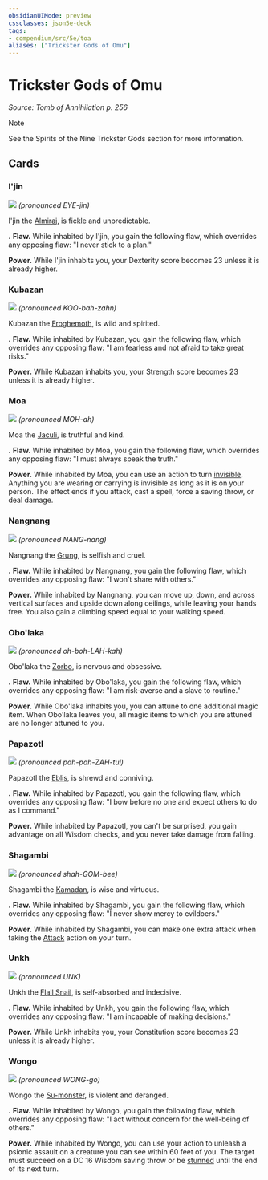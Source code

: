 ```yaml
---
obsidianUIMode: preview
cssclasses: json5e-deck
tags:
- compendium/src/5e/toa
aliases: ["Trickster Gods of Omu"]
---
```

# Trickster Gods of Omu
*Source: Tomb of Annihilation p. 256*  

> [!note]
> See the Spirits of the Nine Trickster Gods section for more information.

## Cards

### I'jin
![](https://raw.githubusercontent.com/5etools-mirror-3/5etools-img/main/decks/ToA/Trickster%20Gods%20of%20Omu/115-tg01.webp#card)
*(pronounced EYE-jin)*

I'jin the [Almiraj](2-Mechanics/CLI/bestiary/beast/almiraj-toa.md), is fickle and unpredictable.

**.** **Flaw.** While inhabited by I'jin, you gain the following flaw, which overrides any opposing flaw: "I never stick to a plan."

**Power.** While I'jin inhabits you, your Dexterity score becomes 23 unless it is already higher.

### Kubazan
![](https://raw.githubusercontent.com/5etools-mirror-3/5etools-img/main/decks/ToA/Trickster%20Gods%20of%20Omu/116-tg02.webp#card)
*(pronounced KOO-bah-zahn)*

Kubazan the [Froghemoth](2-Mechanics/CLI/bestiary/monstrosity/froghemoth-mpmm.md), is wild and spirited.

**.** **Flaw.** While inhabited by Kubazan, you gain the following flaw, which overrides any opposing flaw: "I am fearless and not afraid to take great risks."

**Power.** While Kubazan inhabits you, your Strength score becomes 23 unless it is already higher.

### Moa
![](https://raw.githubusercontent.com/5etools-mirror-3/5etools-img/main/decks/ToA/Trickster%20Gods%20of%20Omu/117-tg03.webp#card)
*(pronounced MOH-ah)*

Moa the [Jaculi](2-Mechanics/CLI/bestiary/beast/jaculi-toa.md), is truthful and kind.

**.** **Flaw.** While inhabited by Moa, you gain the following flaw, which overrides any opposing flaw: "I must always speak the truth."

**Power.** While inhabited by Moa, you can use an action to turn [invisible](2-Mechanics/CLI/rules/conditions.md#Invisible). Anything you are wearing or carrying is invisible as long as it is on your person. The effect ends if you attack, cast a spell, force a saving throw, or deal damage.

### Nangnang
![](https://raw.githubusercontent.com/5etools-mirror-3/5etools-img/main/decks/ToA/Trickster%20Gods%20of%20Omu/118-tg04.webp#card)
*(pronounced NANG-nang)*

Nangnang the [Grung](2-Mechanics/CLI/bestiary/humanoid/grung-mpmm.md), is selfish and cruel.

**.** **Flaw.** While inhabited by Nangnang, you gain the following flaw, which overrides any opposing flaw: "I won't share with others."

**Power.** While inhabited by Nangnang, you can move up, down, and across vertical surfaces and upside down along ceilings, while leaving your hands free. You also gain a climbing speed equal to your walking speed.

### Obo'laka
![](https://raw.githubusercontent.com/5etools-mirror-3/5etools-img/main/decks/ToA/Trickster%20Gods%20of%20Omu/119-tg05.webp#card)
*(pronounced oh-boh-LAH-kah)*

Obo'laka the [Zorbo](2-Mechanics/CLI/bestiary/monstrosity/zorbo-toa.md), is nervous and obsessive.

**.** **Flaw.** While inhabited by Obo'laka, you gain the following flaw, which overrides any opposing flaw: "I am risk-averse and a slave to routine."

**Power.** While Obo'laka inhabits you, you can attune to one additional magic item. When Obo'laka leaves you, all magic items to which you are attuned are no longer attuned to you.

### Papazotl
![](https://raw.githubusercontent.com/5etools-mirror-3/5etools-img/main/decks/ToA/Trickster%20Gods%20of%20Omu/120-tg06.webp#card)
*(pronounced pah-pah-ZAH-tul)*

Papazotl the [Eblis](2-Mechanics/CLI/bestiary/monstrosity/eblis-toa.md), is shrewd and conniving.

**.** **Flaw.** While inhabited by Papazotl, you gain the following flaw, which overrides any opposing flaw: "I bow before no one and expect others to do as I command."

**Power.** While inhabited by Papazotl, you can't be surprised, you gain advantage on all Wisdom checks, and you never take damage from falling.

### Shagambi
![](https://raw.githubusercontent.com/5etools-mirror-3/5etools-img/main/decks/ToA/Trickster%20Gods%20of%20Omu/121-tg07.webp#card)
*(pronounced shah-GOM-bee)*

Shagambi the [Kamadan](2-Mechanics/CLI/bestiary/monstrosity/kamadan-toa.md), is wise and virtuous.

**.** **Flaw.** While inhabited by Shagambi, you gain the following flaw, which overrides any opposing flaw: "I never show mercy to evildoers."

**Power.** While inhabited by Shagambi, you can make one extra attack when taking the [Attack](2-Mechanics/CLI/rules/actions.md#Attack) action on your turn.

### Unkh
![](https://raw.githubusercontent.com/5etools-mirror-3/5etools-img/main/decks/ToA/Trickster%20Gods%20of%20Omu/122-tg08.webp#card)
*(pronounced UNK)*

Unkh the [Flail Snail](2-Mechanics/CLI/bestiary/elemental/flail-snail-mpmm.md), is self-absorbed and indecisive.

**.** **Flaw.** While inhabited by Unkh, you gain the following flaw, which overrides any opposing flaw: "I am incapable of making decisions."

**Power.** While Unkh inhabits you, your Constitution score becomes 23 unless it is already higher.

### Wongo
![](https://raw.githubusercontent.com/5etools-mirror-3/5etools-img/main/decks/ToA/Trickster%20Gods%20of%20Omu/123-tg09.webp#card)
*(pronounced WONG-go)*

Wongo the [Su-monster](2-Mechanics/CLI/bestiary/monstrosity/su-monster-toa.md), is violent and deranged.

**.** **Flaw.** While inhabited by Wongo, you gain the following flaw, which overrides any opposing flaw: "I act without concern for the well-being of others."

**Power.** While inhabited by Wongo, you can use your action to unleash a psionic assault on a creature you can see within 60 feet of you. The target must succeed on a DC 16 Wisdom saving throw or be [stunned](2-Mechanics/CLI/rules/conditions.md#Stunned) until the end of its next turn.